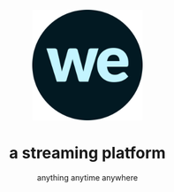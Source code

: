 <p align="center"><img src="github/drawing.svg" width="200"></p>
<h1 align="center">a streaming platform</h1>
<p align="center">anything anytime anywhere</p>
